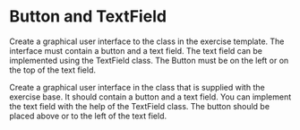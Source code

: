 
# Button and TextField

Create a graphical user interface to the class in the exercise template. The interface must contain a button and a text field. The text field can be implemented using the TextField class. The Button must be on the left or on the top of the text field.

Create a graphical user interface in the class that is supplied with the exercise base. It should contain a button and a text field. You can implement the text field with the help of the TextField class. The button should be placed above or to the left of the text field.

